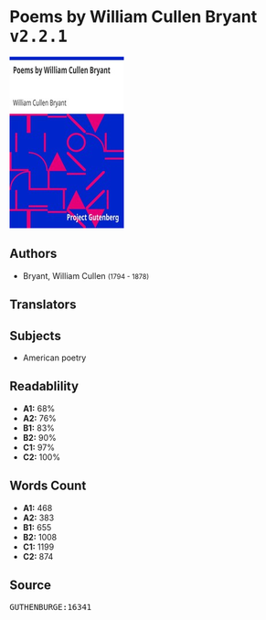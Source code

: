 # Poems by William Cullen Bryant <kbd>v2.2.1</kbd>

![](./cover.medium.jpg "")

## Authors


 - Bryant, William Cullen <small>(1794 - 1878)</small>

## Translators



## Subjects


 - American poetry

## Readablility


 - **A1:** 68%
 - **A2:** 76%
 - **B1:** 83%
 - **B2:** 90%
 - **C1:** 97%
 - **C2:** 100%

## Words Count


 - **A1:** 468
 - **A2:** 383
 - **B1:** 655
 - **B2:** 1008
 - **C1:** 1199
 - **C2:** 874

## Source


<kbd>GUTHENBURGE:16341</kbd>
